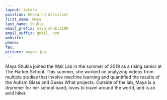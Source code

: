 ```yaml
---
layout: intern
position: Research Assistant
first_name: Maya
last_name: Shukla
email_prefix: maya.shukla100
email_suffix: gmail, com
website:
phone:
fax:
picture: mayas.jpg
---
```


Maya Shukla joined the Wall Lab in the summer of 2019 as a rising senior at The Harker School. This summer, she worked on analyzing videos from multiple studies that involve machine learning and quantified the results of the Autism Glass and Guess What projects. Outside of the lab, Maya is a drummer for her school band, loves to travel around the world, and is an avid hiker. 

